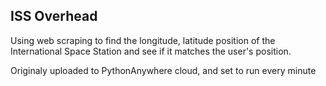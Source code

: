 ## ISS Overhead
Using web scraping to find the longitude, latitude position of the International Space Station and see if it matches the user's position.

Originaly uploaded to PythonAnywhere cloud, and set to run every minute
